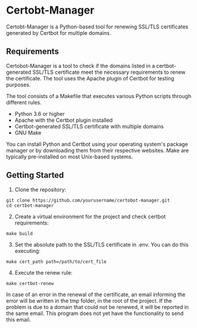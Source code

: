 # Certobt-Manager

Certobt-Manager is a Python-based tool for renewing SSL/TLS certificates generated by Certbot for multiple domains.

## Requirements

Certobot-Manager is a tool to check if the domains listed in a certbot-generated SSL/TLS certificate meet the necessary requirements to renew the certificate. The tool uses the Apache plugin of Certbot for testing purposes.

The tool consists of a Makefile that executes various Python scripts through different rules.

* Python 3.6 or higher
* Apache with the Certbot plugin installed
* Certbot-generated SSL/TLS certificate with multiple domains
* GNU Make

You can install Python and Certbot using your operating system's package manager or by downloading them from their respective websites. Make are typically pre-installed on most Unix-based systems.

## Getting Started

1. Clone the repository:

```
git clone https://github.com/yourusername/certobot-manager.git
cd certbot-manager
```


2. Create a virtual environment for the project and check certbot requirements:

```
make build
```

3. Set the absolute path to the SSL/TLS certificate in .env. You can do this executing:

```
make cert_path path=/path/to/cert_file
```


4. Execute the renew rule:

```
make certbot-renew
```

In case of an error in the renewal of the certificate, an email informing the error will be written in the tmp folder, in the root of the project. 
If the problem is due to a domain that could not be renewed, it will be reported in the same email. 
This program does not yet have the functionality to send this email.
